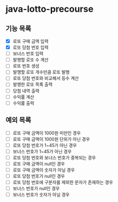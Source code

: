 # java-lotto-precourse

## 기능 목록

- [x] 로또 구매 금액 입력
- [x] 로또 당첨 번호 입력
- [ ] 보너스 번호 입력
- [ ] 발행할 로또 수 계산
- [ ] 로또 번호 생성
- [ ] 발행할 로또 개수만큼 로또 발행
- [ ] 로또 당첨 번호와 비교해서 등수 계산
- [ ] 발행한 로또 목록 출력
- [ ] 당첨 내역 출력
- [ ] 수익률 계산
- [ ] 수익률 출력

## 예외 목록

- [ ] 로또 구매 금액이 1000원 미만인 경우
- [ ] 로또 구매 금액이 1000원 단위가 아닌 경우
- [ ] 로또 당첨 번호가 1~45가 아닌 경우
- [ ] 보너스 번호가 1~45가 아닌 경우
- [ ] 로또 당첨 번호와 보너스 번호가 중복되는 경우
- [ ] 로또 구매 금액이 null인 경우
- [ ] 로또 구매 금액이 숫자가 아닐 경우
- [ ] 로또 당첨 번호가 null인 경우
- [ ] 로또 당첨 번호에 구분자를 제외한 문자가 존재하는 경우
- [ ] 보너스 번호가 null인 경우
- [ ] 보너스 번호가 숫자가 아닐 경우